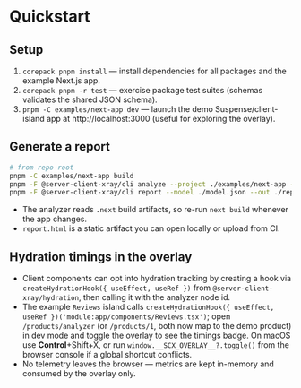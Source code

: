 # Quickstart

## Setup

1. `corepack pnpm install` — install dependencies for all packages and the example Next.js app.
2. `corepack pnpm -r test` — exercise package test suites (schemas validates the shared JSON schema).
3. `pnpm -C examples/next-app dev` — launch the demo Suspense/client-island app at http://localhost:3000 (useful for exploring the overlay).

## Generate a report

```bash
# from repo root
pnpm -C examples/next-app build
pnpm -F @server-client-xray/cli analyze --project ./examples/next-app --out ./model.json
pnpm -F @server-client-xray/cli report --model ./model.json --out ./report.html
```

- The analyzer reads `.next` build artifacts, so re-run `next build` whenever the app changes.
- `report.html` is a static artifact you can open locally or upload from CI.

## Hydration timings in the overlay

- Client components can opt into hydration tracking by creating a hook via `createHydrationHook({ useEffect, useRef })` from `@server-client-xray/hydration`, then calling it with the analyzer node id.
- The example `Reviews` island calls `createHydrationHook({ useEffect, useRef })('module:app/components/Reviews.tsx')`; open `/products/analyzer` (or `/products/1`, both now map to the demo product) in dev mode and toggle the overlay to see the timings badge. On macOS use **Control**+Shift+X, or run `window.__SCX_OVERLAY__?.toggle()` from the browser console if a global shortcut conflicts.
- No telemetry leaves the browser — metrics are kept in-memory and consumed by the overlay only.
